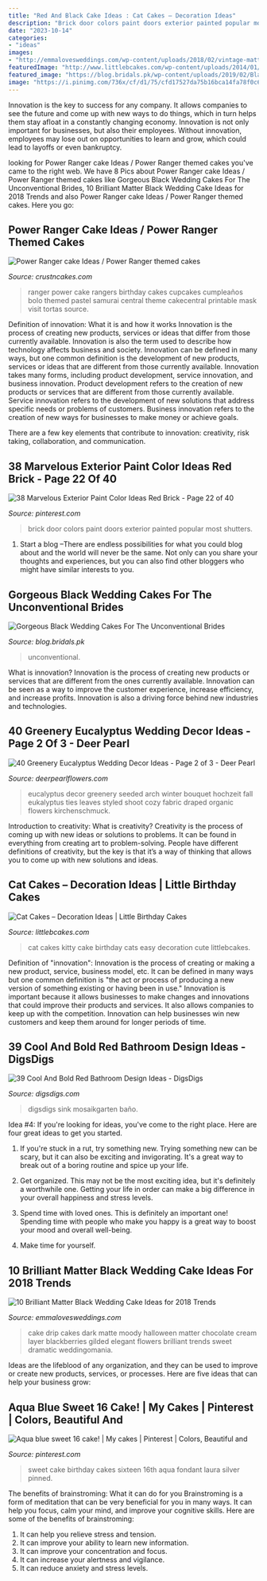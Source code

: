 ```yaml
---
title: "Red And Black Cake Ideas : Cat Cakes – Decoration Ideas"
description: "Brick door colors paint doors exterior painted popular most shutters"
date: "2023-10-14"
categories:
- "ideas"
images:
- "http://emmalovesweddings.com/wp-content/uploads/2018/02/vintage-matter-black-wedding-cake-ideas.jpg"
featuredImage: "http://www.littlebcakes.com/wp-content/uploads/2014/01/Kitty-Cat-Cakes-760x1024.jpg"
featured_image: "https://blog.bridals.pk/wp-content/uploads/2019/02/Black-wedding-cake-11-min.jpg"
image: "https://i.pinimg.com/736x/cf/d1/75/cfd17527da75b16bca14fa78f0c627c5.jpg"
---
```



Innovation is the key to success for any company. It allows companies to see the future and come up with new ways to do things, which in turn helps them stay afloat in a constantly changing economy. Innovation is not only important for businesses, but also their employees. Without innovation, employees may lose out on opportunities to learn and grow, which could lead to layoffs or even bankruptcy.

	

		
looking for Power Ranger cake Ideas / Power Ranger themed cakes you've came to the right web. We have 8 Pics about Power Ranger cake Ideas / Power Ranger themed cakes like Gorgeous Black Wedding Cakes For The Unconventional Brides, 10 Brilliant Matter Black Wedding Cake Ideas for 2018 Trends and also Power Ranger cake Ideas / Power Ranger themed cakes. Here you go:
		
    
## Power Ranger Cake Ideas / Power Ranger Themed Cakes

<img loading=lazy src="http://www.crustncakes.com/blog/wp-content/uploads/2015/11/bb4bfb7da55c7b1e43d491b1c6ab1438.jpg" onerror="this.onerror=null;this.src='https://tse4.mm.bing.net/th?id=OIP.5cjSF9OSCVgx1XP0DTw-ZQHaLH&amp;pid=15.1';" alt="Power Ranger cake Ideas / Power Ranger themed cakes">

_Source: crustncakes.com_

>ranger power cake rangers birthday cakes cupcakes cumpleaños bolo themed pastel samurai central theme cakecentral printable mask visit tortas source. 

	

Definition of innovation: What it is and how it works
Innovation is the process of creating new products, services or ideas that differ from those currently available. Innovation is also the term used to describe how technology affects business and society. Innovation can be defined in many ways, but one common definition is the development of new products, services or ideas that are different from those currently available.
Innovation takes many forms, including product development, service innovation, and business innovation. Product development refers to the creation of new products or services that are different from those currently available. Service innovation refers to the development of new solutions that address specific needs or problems of customers. Business innovation refers to the creation of new ways for businesses to make money or achieve goals.

There are a few key elements that contribute to innovation: creativity, risk taking, collaboration, and communication.

    
## 38 Marvelous Exterior Paint Color Ideas Red Brick - Page 22 Of 40

<img loading=lazy src="https://i.pinimg.com/736x/cf/d1/75/cfd17527da75b16bca14fa78f0c627c5.jpg" onerror="this.onerror=null;this.src='https://tse4.mm.bing.net/th?id=OIP.LnKUUzGlZ1PasHBby0OOEwHaK0&amp;pid=15.1';" alt="38 Marvelous Exterior Paint Color Ideas Red Brick - Page 22 of 40">

_Source: pinterest.com_

>brick door colors paint doors exterior painted popular most shutters. 

	

1. Start a blog –There are endless possibilities for what you could blog about and the world will never be the same. Not only can you share your thoughts and experiences, but you can also find other bloggers who might have similar interests to you. 

    
## Gorgeous Black Wedding Cakes For The Unconventional Brides

<img loading=lazy src="https://blog.bridals.pk/wp-content/uploads/2019/02/Black-wedding-cake-11-min.jpg" onerror="this.onerror=null;this.src='https://tse4.mm.bing.net/th?id=OIP.eh04JpbSmyEvXlWZGAQElAHaLH&amp;pid=15.1';" alt="Gorgeous Black Wedding Cakes For The Unconventional Brides">

_Source: blog.bridals.pk_

>unconventional. 

	

What is innovation?
Innovation is the process of creating new products or services that are different from the ones currently available. Innovation can be seen as a way to improve the customer experience, increase efficiency, and increase profits. Innovation is also a driving force behind new industries and technologies.

    
## 40 Greenery Eucalyptus Wedding Decor Ideas - Page 2 Of 3 - Deer Pearl

<img loading=lazy src="https://www.deerpearlflowers.com/wp-content/uploads/2016/12/eucalyptus-leaves-wedding-details.jpg" onerror="this.onerror=null;this.src='https://tse3.mm.bing.net/th?id=OIP.-zGyOuC4HErOIV08VTL-twHaLH&amp;pid=15.1';" alt="40 Greenery Eucalyptus Wedding Decor Ideas - Page 2 of 3 - Deer Pearl">

_Source: deerpearlflowers.com_

>eucalyptus decor greenery seeded arch winter bouquet hochzeit fall eukalyptus ties leaves styled shoot cozy fabric draped organic flowers kirchenschmuck. 

	

Introduction to creativity: What is creativity?
Creativity is the process of coming up with new ideas or solutions to problems. It can be found in everything from creating art to problem-solving. People have different definitions of creativity, but the key is that it’s a way of thinking that allows you to come up with new solutions and ideas.

    
## Cat Cakes – Decoration Ideas | Little Birthday Cakes

<img loading=lazy src="http://www.littlebcakes.com/wp-content/uploads/2014/01/Kitty-Cat-Cakes-760x1024.jpg" onerror="this.onerror=null;this.src='https://tse2.mm.bing.net/th?id=OIP.l4KHsdZxZ2VTkj9qHqOFnwHaJ-&amp;pid=15.1';" alt="Cat Cakes – Decoration Ideas | Little Birthday Cakes">

_Source: littlebcakes.com_

>cat cakes kitty cake birthday cats easy decoration cute littlebcakes. 

	

Definition of "innovation":
Innovation is the process of creating or making a new product, service, business model, etc. It can be defined in many ways but one common definition is "the act or process of producing a new version of something existing or having been in use." 
Innovation is important because it allows businesses to make changes and innovations that could improve their products and services. It also allows companies to keep up with the competition. Innovation can help businesses win new customers and keep them around for longer periods of time.

    
## 39 Cool And Bold Red Bathroom Design Ideas - DigsDigs

<img loading=lazy src="https://www.digsdigs.com/photos/red-bathroom-design-ideas-27.jpg" onerror="this.onerror=null;this.src='https://tse4.mm.bing.net/th?id=OIP.raVCIgTiyF8Hy3evHeu-GAHaJ4&amp;pid=15.1';" alt="39 Cool And Bold Red Bathroom Design Ideas - DigsDigs">

_Source: digsdigs.com_

>digsdigs sink mosaikgarten baño. 

	

Idea #4:
If you're looking for ideas, you've come to the right place. Here are four great ideas to get you started.
1. If you're stuck in a rut, try something new. Trying something new can be scary, but it can also be exciting and invigorating. It's a great way to break out of a boring routine and spice up your life.

2. Get organized. This may not be the most exciting idea, but it's definitely a worthwhile one. Getting your life in order can make a big difference in your overall happiness and stress levels.

3. Spend time with loved ones. This is definitely an important one! Spending time with people who make you happy is a great way to boost your mood and overall well-being.

4. Make time for yourself.

    
## 10 Brilliant Matter Black Wedding Cake Ideas For 2018 Trends

<img loading=lazy src="http://emmalovesweddings.com/wp-content/uploads/2018/02/vintage-matter-black-wedding-cake-ideas.jpg" onerror="this.onerror=null;this.src='https://tse1.mm.bing.net/th?id=OIP.oD1ZlPqq1ftZYhq4TkJnoAHaKj&amp;pid=15.1';" alt="10 Brilliant Matter Black Wedding Cake Ideas for 2018 Trends">

_Source: emmalovesweddings.com_

>cake drip cakes dark matte moody halloween matter chocolate cream layer blackberries gilded elegant flowers brilliant trends sweet dramatic weddingomania. 

	

Ideas are the lifeblood of any organization, and they can be used to improve or create new products, services, or processes. Here are five ideas that can help your business grow:

    
## Aqua Blue Sweet 16 Cake! | My Cakes | Pinterest | Colors, Beautiful And

<img loading=lazy src="https://s-media-cache-ak0.pinimg.com/736x/07/c1/01/07c1017e464c70ffd0c43c0ef98b3198.jpg" onerror="this.onerror=null;this.src='https://tse2.mm.bing.net/th?id=OIP.HvxCbXvTcdS5G5oMEG8mQgHaJ4&amp;pid=15.1';" alt="Aqua blue sweet 16 cake! | My cakes | Pinterest | Colors, Beautiful and">

_Source: pinterest.com_

>sweet cake birthday cakes sixteen 16th aqua fondant laura silver pinned. 

	

The benefits of brainstroming: What it can do for you
Brainstroming is a form of meditation that can be very beneficial for you in many ways. It can help you focus, calm your mind, and improve your cognitive skills. Here are some of the benefits of brainstroming: 
1. It can help you relieve stress and tension.
2. It can improve your ability to learn new information.
3. It can improve your concentration and focus. 
4. It can increase your alertness and vigilance. 
5. It can reduce anxiety and stress levels.

